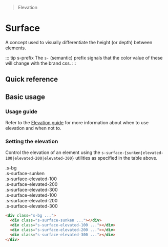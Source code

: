 > Elevation

# Surface

A concept used to visually differentiate the height (or depth) between elements.

::: tip s-prefix
The `s-` (semantic) prefix signals that the color value of these will change with the brand css.
:::

## Quick reference

<surface-color-table />

## Basic usage

### Usage guide
Refer to the [Elevation guide](/foundations/elevation/) for more information about when to use elevation and when not to.

### Setting the elevation
Control the elevation of an element using the `s-surface-{sunken|elevated-100|elevated-200|elevated-300}` utilities as specified in the table above.

<ThemeSwitcher />
<example-container>
  <div class="s-bg s-text p-32">
    <div class="s-bg pb-32">.s-bg</div>
    <div class="s-surface-sunken p-16 mb-32 rounded-4">.s-surface-sunken</div>
    <div class="s-surface-elevated-100 p-16 mb-32 rounded-4">.s-surface-elevated-100</div>
    <div class="s-surface-elevated-200 p-16 mb-32 rounded-4">.s-surface-elevated-200</div>
    <div class="s-surface-elevated-300 p-16 mb-32 rounded-4">.s-surface-elevated-300</div>
    <div class="s-surface-elevated-100 p-16 rounded-4"><div>.s-surface-elevated-100</div>
      <div class="s-surface-elevated-200 p-16 rounded-4"><div>.s-surface-elevated-200</div>
        <div class="s-surface-elevated-300 p-16 rounded-4"><div>.s-surface-elevated-300</div>
        </div>
      </div>
    </div>
  </div>
</example-container>

```html
<div class="s-bg ...">
  <div class="s-surface-sunken ..."></div>
  <div class="s-surface-elevated-100 ..."></div>
  <div class="s-surface-elevated-200 ..."></div>
  <div class="s-surface-elevated-300 ..."></div>
</div>
```
